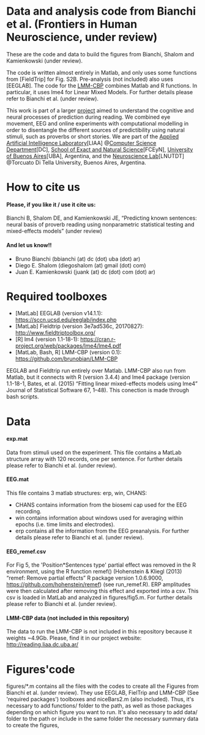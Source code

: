# Data and analysis code from Bianchi et al. (Frontiers in Human Neuroscience, under review)
These are the code and data to build the figures from Bianchi, Shalom and Kamienkowski (under review). 

The code is written almost entirely in Matlab, and only uses some functions from [FieldTrip] for Fig. S2B. Pre-analysis (not included) also uses [EEGLAB]. The code for the [LMM-CBP](https://github.com/brunobian/LMM-CBP) combines Matlab and R functions. In particular, it uses lme4 for Linear Mixed Models. For further details please refer to Bianchi et al. (under review).

This work is part of a larger [project](http://reading.liaa.dc.uba.ar/) aimed to understand the cognitive and neural processes of prediction during reading. We combined eye movement, EEG and online experiments with computational modelling in order to disentangle the different sources of predictibility using natural stimuli, such as proverbs or short stories. We are part of the [Applied Artificial Intelligence Laboratory](http://liaa.dc.uba.ar/)[LIAA] @[Computer Science Department](http://dc.uba.ar/)[DC], [School of Exact and Natural Science](http://exactas.uba.ar)[FCEyN], [University of Buenos Aires](http://www.uba.ar)[UBA], Argentina, and the [Neuroscience Lab](https://www.utdt.edu/ver_contenido.php?id_contenido=10518&id_item_menu=20132)[LNUTDT] @Torcuato Di Tella University, Buenos Aires, Argentina.


# How to cite us
#### Please, if you like it / use it cite us:
Bianchi B, Shalom DE, and Kamienkowski JE, “Predicting known sentences: neural basis of proverb reading using nonparametric statistical testing and mixed-effects models” (under review)
#### And let us know!!
* Bruno Bianchi (bbianchi (at) dc (dot) uba (dot) ar)
* Diego E. Shalom (diegoshalom (at) gmail (dot) com)
* Juan E. Kamienkowski (juank (at) dc (dot) com (dot) ar)

# Required toolboxes
* [MatLab] EEGLAB (version v14.1.1): https://sccn.ucsd.edu/eeglab/index.php 
* [MatLab] Fieldtrip (version 3e7ad536c, 20170827): http://www.fieldtriptoolbox.org/ 
* [R] lm4 (version 1.1-18-1): https://cran.r-project.org/web/packages/lme4/lme4.pdf 
* [MatLab, Bash, R] LMM-CBP (version 0.1): https://github.com/brunobian/LMM-CBP 

EEGLAB and Fieldtrip run entirely over Matlab. LMM-CBP also run from Matlab, but it connects with R (version 3.4.4) and lme4 package (version 1.1-18-1, Bates, et al. (2015) “Fitting linear mixed-effects models using lme4” Journal of Statistical Software 67, 1–48). This conection is made through bash scripts.

# Data
#### exp.mat
Data from stimuli used on the experiment. This file contains a MatLab structure array with 120 records, one per sentence. For further details please refer to Bianchi et al. (under review). 

#### EEG.mat
This file contains 3 matlab structures: erp, win, CHANS:
* CHANS contains information from the biosemi cap used for the EEG recording. 
* win contains information about windows used for averaging within epochs (i.e. time limits and electrodes). 
* erp contains all the information from the EEG preanalysis. 
For further details please refer to Bianchi et al. (under review).

#### EEG_remef.csv
For Fig 5, the 'Position*Sentences type' partial effect was removed in the R environment, using the R function remef() (Hohenstein & Kliegl (2013) “remef: Remove partial effects” R package version 1.0.6.9000, https://github.com/hohenstein/remef) (see run_remef.R). ERP amplitudes were then calculated after removing this effect and exported into a csv. This csv is loaded in MatLab and analyzed in figures/fig5.m. For further details please refer to Bianchi et al. (under review).

#### LMM-CBP data (not included in this repository)
The data to run the LMM-CBP is not included in this repository because it weights ~4.9Gb. Please, find it in our project website: http://reading.liaa.dc.uba.ar/ 

# Figures'code
figures/\*.m contains all the files with the codes to create all the Figures from Bianchi et al. (under review). They use EEGLAB, FielTrip and LMM-CBP (See 'required packages') toolboxes and niceBars2.m (also included). Thus, it's necessary to add functions/ folder to the path, as well as those packages depending on which figure you want to run. It's also necessary to add data/ folder to the path or include in the same folder the necessary summary data to create the figures,
